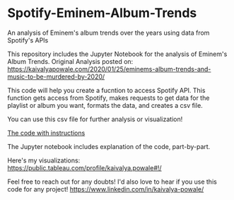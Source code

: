 # Spotify-Eminem-Album-Trends
An analysis of Eminem's album trends over the years using data from Spotify's APIs

This repository includes the Jupyter Notebook for the analysis of Eminem's Album Trends.
Original Analysis posted on: https://kaivalyapowale.com/2020/01/25/eminems-album-trends-and-music-to-be-murdered-by-2020/

This code will help you create a fucntion to access Spotify API.
This function gets access from Spotify, makes requests to get data for the playlist or album you want, formats the data, and creates a csv file.

You can use this csv file for further analysis or visualization!

[The code with instructions](Spotify-API-function-Eminem-Album-trends-demo.ipynb)

The Jupyter notebook includes explanation of the code, part-by-part.

Here's my visualizations:
https://public.tableau.com/profile/kaivalya.powale#!/

Feel free to reach out for any doubts! I'd also love to hear if you use this code for any project!
https://www.linkedin.com/in/kaivalya-powale/
